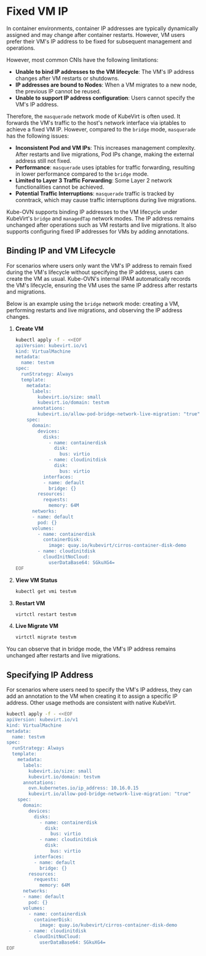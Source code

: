 # Fixed VM IP

In container environments, container IP addresses are typically dynamically assigned and may change after container restarts. However, VM users prefer their VM's IP address to be fixed for subsequent management and operations.

However, most common CNIs have the following limitations:

- **Unable to bind IP addresses to the VM lifecycle**: The VM's IP address changes after VM restarts or shutdowns.
- **IP addresses are bound to Nodes**: When a VM migrates to a new node, the previous IP cannot be reused.
- **Unable to support IP address configuration**: Users cannot specify the VM's IP address.

Therefore, the `masquerade` network mode of KubeVirt is often used. It forwards the VM's traffic to the host's network interface via iptables to achieve a fixed VM IP. However, compared to the `bridge` mode, `masquerade` has the following issues:

- **Inconsistent Pod and VM IPs**: This increases management complexity. After restarts and live migrations, Pod IPs change, making the external address still not fixed.
- **Performance**: `masquerade` uses iptables for traffic forwarding, resulting in lower performance compared to the `bridge` mode.
- **Limited to Layer 3 Traffic Forwarding**: Some Layer 2 network functionalities cannot be achieved.
- **Potential Traffic Interruptions**: `masquerade` traffic is tracked by conntrack, which may cause traffic interruptions during live migrations.

Kube-OVN supports binding IP addresses to the VM lifecycle under KubeVirt's `bridge` and `managedTap` network modes. The IP address remains unchanged after operations such as VM restarts and live migrations. It also supports configuring fixed IP addresses for VMs by adding annotations.

## Binding IP and VM Lifecycle

For scenarios where users only want the VM's IP address to remain fixed during the VM's lifecycle without specifying the IP address, users can create the VM as usual. Kube-OVN's internal IPAM automatically records the VM's lifecycle, ensuring the VM uses the same IP address after restarts and migrations.

Below is an example using the `bridge` network mode: creating a VM, performing restarts and live migrations, and observing the IP address changes.

1. **Create VM**

    ```bash
    kubectl apply -f - <<EOF
    apiVersion: kubevirt.io/v1
    kind: VirtualMachine
    metadata:
      name: testvm
    spec:
      runStrategy: Always 
      template:
        metadata:
          labels:
            kubevirt.io/size: small
            kubevirt.io/domain: testvm
          annotations:
            kubevirt.io/allow-pod-bridge-network-live-migration: "true"
        spec:
          domain:
            devices:
              disks:
                - name: containerdisk
                  disk:
                    bus: virtio
                - name: cloudinitdisk
                  disk:
                    bus: virtio
              interfaces:
              - name: default
                bridge: {}
            resources:
              requests:
                memory: 64M
          networks:
          - name: default
            pod: {}
          volumes:
            - name: containerdisk
              containerDisk:
                image: quay.io/kubevirt/cirros-container-disk-demo
            - name: cloudinitdisk
              cloudInitNoCloud:
                userDataBase64: SGkuXG4=
    EOF
    ```

2. **View VM Status**

    ```bash
    kubectl get vmi testvm
    ```

3. **Restart VM**

    ```bash
    virtctl restart testvm
    ```

4. **Live Migrate VM**

    ```bash
    virtctl migrate testvm
    ```

You can observe that in bridge mode, the VM's IP address remains unchanged after restarts and live migrations.

## Specifying IP Address

For scenarios where users need to specify the VM's IP address, they can add an annotation to the VM when creating it to assign a specific IP address. Other usage methods are consistent with native KubeVirt.

```bash
kubectl apply -f - <<EOF
apiVersion: kubevirt.io/v1
kind: VirtualMachine
metadata:
  name: testvm
spec:
  runStrategy: Always 
  template:
    metadata:
      labels:
        kubevirt.io/size: small
        kubevirt.io/domain: testvm
      annotations:
        ovn.kubernetes.io/ip_address: 10.16.0.15
        kubevirt.io/allow-pod-bridge-network-live-migration: "true"
    spec:
      domain:
        devices:
          disks:
            - name: containerdisk
              disk:
                bus: virtio
            - name: cloudinitdisk
              disk:
                bus: virtio
          interfaces:
          - name: default
            bridge: {}
        resources:
          requests:
            memory: 64M
      networks:
      - name: default
        pod: {}
      volumes:
        - name: containerdisk
          containerDisk:
            image: quay.io/kubevirt/cirros-container-disk-demo
        - name: cloudinitdisk
          cloudInitNoCloud:
            userDataBase64: SGkuXG4=
EOF
```
